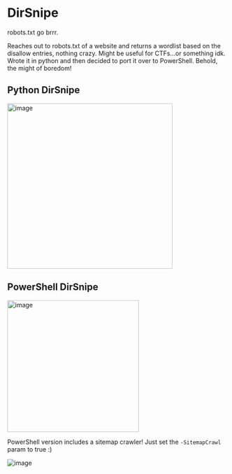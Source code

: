 # DirSnipe

robots.txt go brrr.

Reaches out to robots.txt of a website and returns a wordlist based on the disallow entries, nothing crazy. Might be useful for CTFs...or something idk. Wrote it in python and then decided to port it over to PowerShell. Behold, the might of boredom!

## Python DirSnipe

<img width="378" alt="image" src="https://user-images.githubusercontent.com/57014148/152572495-6f66fefc-198b-479b-8754-fed1fb6c04c1.png">


## PowerShell DirSnipe

<img width="301" alt="image" src="https://user-images.githubusercontent.com/57014148/152572372-e658b4b6-55e6-4ba4-9904-7930bef44995.png">

PowerShell version includes a sitemap crawler! Just set the `-SitemapCrawl` param to true :)

![image](https://user-images.githubusercontent.com/57014148/152661519-e1bfaeaf-70cd-4771-a32a-0bc7e5ce4105.png)
